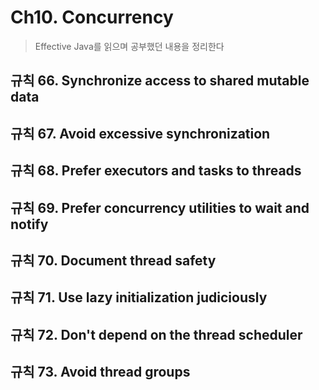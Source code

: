 # Ch10. Concurrency
> Effective Java를 읽으며 공부했던 내용을 정리한다

## 규칙 66. Synchronize access to shared mutable data

## 규칙 67. Avoid excessive synchronization

## 규칙 68. Prefer executors and tasks to threads

## 규칙 69. Prefer concurrency utilities to wait and notify

## 규칙 70. Document thread safety

## 규칙 71. Use lazy initialization judiciously

## 규칙 72. Don't depend on the thread scheduler

## 규칙 73. Avoid thread groups



